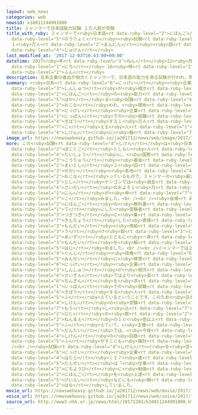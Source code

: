 ```yaml
---
layout: web_news
categories: web
newsid: k10011244991000
title: ミャンマーで日本語能力試験 １万人超が受験
title_with_ruby: ミャンマーで<ruby>日本語<rt data-ruby-level="2">にほんご</rt></ruby><ruby>能力<rt
  data-ruby-level="5">のうりょく</rt></ruby><ruby>試験<rt data-ruby-level="4">しけん</rt></ruby>
  １<ruby>万人<rt data-ruby-level="2">まんにん</rt></ruby><ruby>超<rt data-ruby-level="7">ちょう</rt></ruby>が<ruby>受験<rt
  data-ruby-level="4">じゅけん</rt></ruby>
last_modified_at: '2017-12-03T16:43:00+09:00'
datetime: 2017<ruby>年<rt data-ruby-level="1">ねん</rt></ruby>12<ruby>月<rt data-ruby-level="1">がつ</rt></ruby>03<ruby>日<rt
  data-ruby-level="1">にち</rt></ruby> 16<ruby>時<rt data-ruby-level="2">じ</rt></ruby>43<ruby>分<rt
  data-ruby-level="2">ふん</rt></ruby>
description: 日系企業の進出が相次ぐミャンマーで、日本語の能力を測る試験が行われ、現地の日系企業や日本での就職を希望する１万人を超える人たちが試験に臨みました。
summary: <ruby>日系<rt data-ruby-level="6">にっけい</rt></ruby><ruby>企業<rt data-ruby-level="7">きぎょう</rt></ruby>の<ruby>進出<rt
  data-ruby-level="3">しんしゅつ</rt></ruby>が<ruby>相次<rt data-ruby-level="3">あいつ</rt></ruby>ぐミャンマーで、<ruby>日本語<rt
  data-ruby-level="2">にほんご</rt></ruby>の<ruby>能力<rt data-ruby-level="5">のうりょく</rt></ruby>を<ruby>測<rt
  data-ruby-level="5">はか</rt></ruby>る<ruby>試験<rt data-ruby-level="4">しけん</rt></ruby>が<ruby>行<rt
  data-ruby-level="2">おこな</rt></ruby>われ、<ruby>現地<rt data-ruby-level="5">げんち</rt></ruby>の<ruby>日系<rt
  data-ruby-level="6">にっけい</rt></ruby><ruby>企業<rt data-ruby-level="7">きぎょう</rt></ruby>や<ruby>日本<rt
  data-ruby-level="1">にっぽん</rt></ruby>での<ruby>就職<rt data-ruby-level="6">しゅうしょく</rt></ruby>を<ruby>希望<rt
  data-ruby-level="4">きぼう</rt></ruby>する１<ruby>万人<rt data-ruby-level="2">まんにん</rt></ruby>を<ruby>超<rt
  data-ruby-level="7">こ</rt></ruby>える<ruby>人<rt data-ruby-level="1">ひと</rt></ruby>たちが<ruby>試験<rt
  data-ruby-level="4">しけん</rt></ruby>に<ruby>臨<rt data-ruby-level="7">のぞ</rt></ruby>みました。
image_url: https://newswebeasy.github.io/ja201712/news/web/image/2017/12/03/K10011244991_1712031741_1712031742_01_02.jpg
more: この<ruby>試験<rt data-ruby-level="4">しけん</rt></ruby>は<ruby>日本語<rt data-ruby-level="2">にほんご</rt></ruby>を<ruby>母国語<rt
  data-ruby-level="2">ぼこくご</rt></ruby>としない<ruby>人<rt data-ruby-level="1">ひと</rt></ruby>を<ruby>対象<rt
  data-ruby-level="4">たいしょう</rt></ruby>に、<ruby>国際<rt data-ruby-level="5">こくさい</rt></ruby><ruby>交流<rt
  data-ruby-level="3">こうりゅう</rt></ruby><ruby>基金<rt data-ruby-level="5">ききん</rt></ruby>が<ruby>毎年<rt
  data-ruby-level="2">まいとし</rt></ruby>２<ruby>回<rt data-ruby-level="2">かい</rt></ruby>、<ruby>世界<rt
  data-ruby-level="3">せかい</rt></ruby><ruby>各地<rt data-ruby-level="4">かくち</rt></ruby>で<ruby>行<rt
  data-ruby-level="2">おこな</rt></ruby>っているもので、ミャンマーの<ruby>最大<rt data-ruby-level="4">さいだい</rt></ruby><ruby>都市<rt
  data-ruby-level="3">とし</rt></ruby>ヤンゴンでは<ruby>過去<rt data-ruby-level="5">かこ</rt></ruby><ruby>最大<rt
  data-ruby-level="4">さいだい</rt></ruby>のおよそ１<ruby>万<rt data-ruby-level="2">まん</rt></ruby>６０００<ruby>人<rt
  data-ruby-level="1">にん</rt></ruby>が<ruby>申<rt data-ruby-level="7">もう</rt></ruby>し<ruby>込<rt
  data-ruby-level="7">こ</rt></ruby>みました。<br /><br /><ruby>会場<rt data-ruby-level="2">かいじょう</rt></ruby>には<ruby>日本語<rt
  data-ruby-level="2">にほんご</rt></ruby>の<ruby>教科書<rt data-ruby-level="2">きょうかしょ</rt></ruby>を<ruby>手<rt
  data-ruby-level="1">て</rt></ruby>にした<ruby>受験者<rt data-ruby-level="4">じゅけんしゃ</rt></ruby>が<ruby>次々<rt
  data-ruby-level="3">つぎつぎ</rt></ruby>に<ruby>集<rt data-ruby-level="3">あつ</rt></ruby>まり、<ruby>緊張<rt
  data-ruby-level="7">きんちょう</rt></ruby>した<ruby>表情<rt data-ruby-level="5">ひょうじょう</rt></ruby>で<ruby>問題<rt
  data-ruby-level="3">もんだい</rt></ruby><ruby>用紙<rt data-ruby-level="2">ようし</rt></ruby>を<ruby>受<rt
  data-ruby-level="3">う</rt></ruby>け<ruby>取<rt data-ruby-level="3">と</rt></ruby>ると、<ruby>合図<rt
  data-ruby-level="2">あいず</rt></ruby>とともに<ruby>一斉<rt data-ruby-level="7">いっせい</rt></ruby>に<ruby>問題<rt
  data-ruby-level="3">もんだい</rt></ruby>を<ruby>解<rt data-ruby-level="5">と</rt></ruby>き<ruby>始<rt
  data-ruby-level="5">はじ</rt></ruby>めました。<br /><br />ミャンマーでは２０１１<ruby>年<rt data-ruby-level="1">ねん</rt></ruby>に<ruby>軍事<rt
  data-ruby-level="4">ぐんじ</rt></ruby><ruby>政権<rt data-ruby-level="6">せいけん</rt></ruby>から<ruby>民政<rt
  data-ruby-level="5">みんせい</rt></ruby>に<ruby>移管<rt data-ruby-level="5">いかん</rt></ruby>したあと、<ruby>日系<rt
  data-ruby-level="6">にっけい</rt></ruby><ruby>企業<rt data-ruby-level="7">きぎょう</rt></ruby>の<ruby>進出<rt
  data-ruby-level="3">しんしゅつ</rt></ruby>が<ruby>相次<rt data-ruby-level="3">あいつ</rt></ruby>いでいるほか、<ruby>最近<rt
  data-ruby-level="4">さいきん</rt></ruby>ではより<ruby>高<rt data-ruby-level="2">たか</rt></ruby>い<ruby>賃金<rt
  data-ruby-level="6">ちんぎん</rt></ruby>を<ruby>求<rt data-ruby-level="4">もと</rt></ruby>めて<ruby>日本<rt
  data-ruby-level="1">にっぽん</rt></ruby>での<ruby>就職<rt data-ruby-level="6">しゅうしょく</rt></ruby>を<ruby>希望<rt
  data-ruby-level="4">きぼう</rt></ruby>する<ruby>人<rt data-ruby-level="1">ひと</rt></ruby>も<ruby>増<rt
  data-ruby-level="5">ふ</rt></ruby>えているということです。このため<ruby>日本語<rt data-ruby-level="2">にほんご</rt></ruby><ruby>試験<rt
  data-ruby-level="4">しけん</rt></ruby>の<ruby>受験<rt data-ruby-level="4">じゅけん</rt></ruby>を<ruby>申<rt
  data-ruby-level="7">もう</rt></ruby>し<ruby>込<rt data-ruby-level="7">こ</rt></ruby>む<ruby>人<rt
  data-ruby-level="2">ひと</rt></ruby>の<ruby>数<rt data-ruby-level="2">かず</rt></ruby>は、６<ruby>年前<rt
  data-ruby-level="2">ねんまえ</rt></ruby>の１０<ruby>倍以上<rt data-ruby-level="4">ばいいじょう</rt></ruby>に<ruby>増<rt
  data-ruby-level="5">ふ</rt></ruby>えていて、<ruby>主催<rt data-ruby-level="7">しゅさい</rt></ruby>する<ruby>団体<rt
  data-ruby-level="5">だんたい</rt></ruby>では、<ruby>今後<rt data-ruby-level="2">こんご</rt></ruby>、<ruby>試験<rt
  data-ruby-level="4">しけん</rt></ruby>の<ruby>回数<rt data-ruby-level="2">かいすう</rt></ruby>を<ruby>増<rt
  data-ruby-level="5">ふ</rt></ruby>やすことも<ruby>検討<rt data-ruby-level="6">けんとう</rt></ruby>しているということです。<br
  /><br /><ruby>試験<rt data-ruby-level="4">しけん</rt></ruby>を<ruby>受<rt data-ruby-level="3">う</rt></ruby>けたヤンゴンにある<ruby>日系<rt
  data-ruby-level="6">にっけい</rt></ruby><ruby>企業<rt data-ruby-level="7">きぎょう</rt></ruby>で<ruby>働<rt
  data-ruby-level="4">はたら</rt></ruby>く２７<ruby>歳<rt data-ruby-level="7">さい</rt></ruby>の<ruby>男性<rt
  data-ruby-level="5">だんせい</rt></ruby>は「<ruby>仕事<rt data-ruby-level="3">しごと</rt></ruby>のあとや<ruby>日曜日<rt
  data-ruby-level="2">にちようび</rt></ruby>に<ruby>勉強<rt data-ruby-level="3">べんきょう</rt></ruby>しています。<ruby>日本語<rt
  data-ruby-level="2">にほんご</rt></ruby>を<ruby>上達<rt data-ruby-level="4">じょうたつ</rt></ruby>させることで<ruby>経営<rt
  data-ruby-level="5">けいえい</rt></ruby>などにも<ruby>関<rt data-ruby-level="8">かか</rt></ruby>わりたいです」と<ruby>話<rt
  data-ruby-level="2">はな</rt></ruby>していました。
movie_url: https://newswebeasy.github.io/ja201712/news/web/movie/2017/12/03/k10011244991_201712031807_201712031837.mp4
voice_url: https://newswebeasy.github.io/ja201712/news/web/voice/2017/12/03/k10011244991_201712031807_201712031837.mp3
source_url: http://www3.nhk.or.jp/news/html/20171203/k10011244991000.html
...
```

